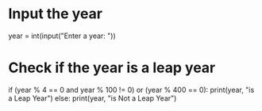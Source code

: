 # Input the year
year = int(input("Enter a year: "))

# Check if the year is a leap year
if (year % 4 == 0 and year % 100 != 0) or (year % 400 == 0):
    print(year, "is a Leap Year")
else:
    print(year, "is Not a Leap Year")

